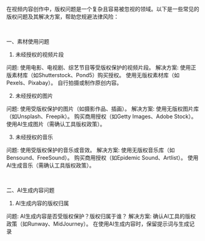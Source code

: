 在视频内容创作中，版权问题是一个复杂且容易被忽视的领域。以下是一些常见的版权问题及其解决方案，帮助您规避法律风险：

 

一、素材使用问题

1. 未经授权的视频片段

问题: 使用电影、电视剧、综艺节目等受版权保护的视频片段。
解决方案:
使用正版素材库（如Shutterstock、Pond5）购买授权。
使用无版权素材库（如Pexels、Pixabay）。
自行拍摄或制作原创内容。

2. 未经授权的图片

问题: 使用受版权保护的图片（如摄影作品、插画）。
解决方案:
使用无版权图片库（如Unsplash、Freepik）。
购买商用授权（如Getty Images、Adobe Stock）。
使用AI生成图片（需确认工具版权政策）。

3. 未经授权的音乐

问题: 使用受版权保护的音乐或音效。
解决方案:
使用无版权音乐库（如Bensound、FreeSound）。
购买商用授权（如Epidemic Sound、Artlist）。
使用AI生成音乐（需确认工具版权政策）。

 

二、AI生成内容问题

1. AI生成内容的版权归属

问题: AI生成内容是否受版权保护？版权归属于谁？
解决方案:
确认AI工具的版权政策（如Runway、MidJourney）。
在使用AI生成内容时，保留提示词与生成记录











